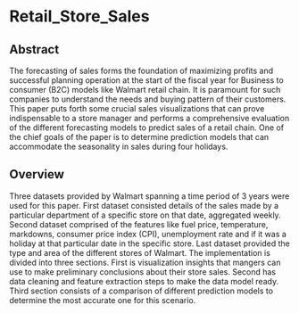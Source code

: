 # Retail_Store_Sales

## Abstract
The forecasting of sales forms the foundation of maximizing profits and successful planning operation at the start of the fiscal year for Business to consumer (B2C) models like Walmart retail chain. It is paramount for such companies to understand the needs and buying pattern of their customers. This paper puts forth some crucial sales visualizations that can prove indispensable to a store manager and performs a comprehensive evaluation of the different forecasting models to predict sales of a retail chain. One of the chief goals of the paper is to determine prediction models that can accommodate the seasonality in sales during four holidays.


## Overview
Three datasets provided by Walmart spanning a time period of 3 years were used for this paper. First dataset consisted details of the sales made by a particular department of a specific store on that date, aggregated weekly. Second dataset comprised of the features like fuel price, temperature, markdowns, consumer price index (CPI), unemployment rate and if it was a holiday at that particular date in the specific store. Last dataset provided the type and area of the different stores of Walmart.
The implementation is divided into three sections. First is visualization insights that mangers can use to make preliminary conclusions about their store sales. Second has data cleaning and feature extraction steps to make the data model ready. Third section consists of a comparison of different prediction models to determine the most accurate one for this scenario.
